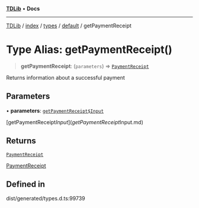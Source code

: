 [**TDLib**](../../../../../../README.md) • **Docs**

***

[TDLib](../../../../../../modules.md) / [index](../../../../../README.md) / [types](../../../README.md) / [default](../README.md) / getPaymentReceipt

# Type Alias: getPaymentReceipt()

> **getPaymentReceipt**: (`parameters`) => [`PaymentReceipt`](PaymentReceipt-1.md)

Returns information about a successful payment

## Parameters

• **parameters**: [`getPaymentReceipt$Input`](getPaymentReceipt$Input.md)

[getPaymentReceipt$Input](getPaymentReceipt$Input.md)

## Returns

[`PaymentReceipt`](PaymentReceipt-1.md)

[PaymentReceipt](PaymentReceipt-1.md)

## Defined in

dist/generated/types.d.ts:99739
